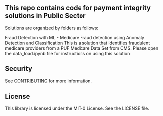 ## This repo contains code for payment integrity solutions in Public Sector

Solutions are organized by folders as follows:

Fraud Detection with ML - Medicare Fraud detection using Anomaly Detection and Classification
This is a solution that identifies fraudulent medicare providers from a PUF Medicare Data Set from CMS.
Please open the data_load.ipynb file for instructions on using this solution


## Security

See [CONTRIBUTING](CONTRIBUTING.md#security-issue-notifications) for more information.

## License

This library is licensed under the MIT-0 License. See the LICENSE file.

